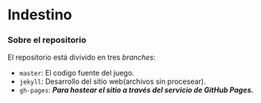 # Indestino 
 
### Sobre el repositorio
El repositorio está divivido en tres *branches*:

- `master`: El codigo fuente del juego.
- `jekyll`: Desarrollo del sitio web(archivos sin procesear).
- `gh-pages`: ***Para hostear el sitio a través del servicio de GitHub Pages.***
 
